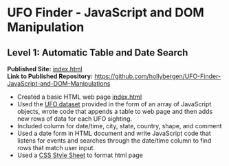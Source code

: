 # UFO Finder - JavaScript and DOM Manipulation #


## Level 1: Automatic Table and Date Search ##

**Published Site:** [index.html](https://hollybergen.github.io/UFO-Finder-JavaScript-and-DOM-Manipulations/) <br>
**Link to Published Repository:** https://github.com/hollybergen/UFO-Finder-JavaScript-and-DOM-Manipulations


* Created a basic HTML web page [index.html](https://github.com/hollybergen/UFO-Finder-JavaScript-and-DOM-Manipulations/blob/master/index.html)
* Used the [UFO dataset](https://github.com/hollybergen/UFO-Finder-JavaScript-and-DOM-Manipulations/blob/master/static/js/data.js) provided in the form of an array of JavaScript objects, wrote code that appends a table to web page and then adds new rows of data for each UFO sighting.
* Included column for date/time, city, state, country, shape, and comment 
* Used a date form in HTML document and write JavaScript code that listens for events and searches through the date/time column to find rows that match user input.
* Used a [CSS Style Sheet](https://github.com/hollybergen/UFO-Finder-JavaScript-and-DOM-Manipulations/blob/master/static/css/style.css) to format html page


